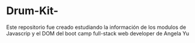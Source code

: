 # Drum-Kit-
Este repositorio fue creado estudiando la información de los modulos de Javascrip y el DOM del boot camp full-stack web developer de Angela Yu
